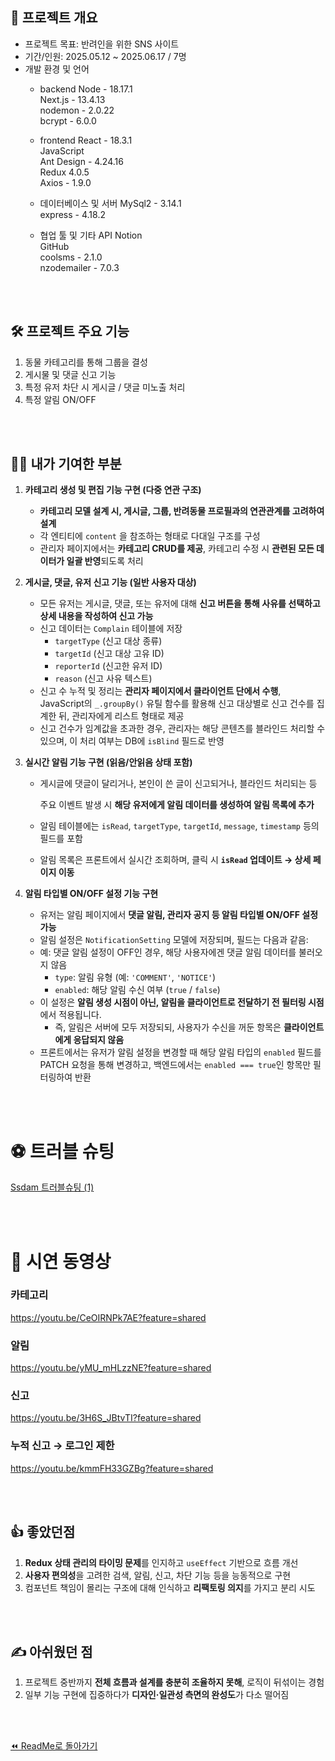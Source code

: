 ## 📜 프로젝트 개요

- 프로젝트 목표: 반려인을 위한 SNS 사이트
- 기간/인원: 2025.05.12 ~ 2025.06.17 / 7명
- 개발 환경 및 언어
    - backend
        Node - 18.17.1 <br />
        Next.js - 13.4.13 <br />
        nodemon - 2.0.22 <br />
        bcrypt - 6.0.0 <br />
        
    - frontend
        React - 18.3.1 <br />
        JavaScript <br />
        Ant Design - 4.24.16 <br />
        Redux 4.0.5 <br />
        Axios - 1.9.0 <br />
      
    - 데이터베이스 및 서버
        MySql2 - 3.14.1 <br />
        express - 4.18.2 <br />
        
    - 협업 툴 및 기타 API
        Notion <br />
        GitHub <br />
        coolsms - 2.1.0 <br />
        nzodemailer - 7.0.3  <br />
        
<br />
<br />


## 🛠️ 프로젝트 주요 기능

1. 동물 카테고리를 통해 그룹을 결성
2. 게시물 및 댓글 신고 기능
3. 특정 유저 차단 시 게시글 / 댓글 미노출 처리
4. 특정 알림 ON/OFF

<br />
<br />

## 👩‍💻 내가 기여한 부분

1. **카테고리 생성 및 편집 기능 구현 (다중 연관 구조)**

    - **카테고리 모델 설계 시, 게시글, 그룹, 반려동물 프로필과의 연관관계를 고려하여 설계**
    - 각 엔티티에 `content` 을 참조하는 형태로 다대일 구조를 구성
    - 관리자 페이지에서는 **카테고리 CRUD를 제공**, 카테고리 수정 시 **관련된 모든 데이터가 일괄 반영**되도록 처리

2. **게시글, 댓글, 유저 신고 기능 (일반 사용자 대상)**

    - 모든 유저는 게시글, 댓글, 또는 유저에 대해 **신고 버튼을 통해 사유를 선택하고 상세 내용을 작성하여 신고 가능**
    - 신고 데이터는 `Complain` 테이블에 저장
        - `targetType` (신고 대상 종류)
        - `targetId` (신고 대상 고유 ID)
        - `reporterId` (신고한 유저 ID)
        - `reason` (신고 사유 텍스트)
    - 신고 수 누적 및 정리는 **관리자 페이지에서 클라이언트 단에서 수행**, JavaScript의 `_.groupBy()` 유틸 함수를 활용해 신고 대상별로 신고 건수를 집계한 뒤, 관리자에게 리스트 형태로 제공
    - 신고 건수가 임계값을 초과한 경우, 관리자는 해당 콘텐츠를 블라인드 처리할 수 있으며, 이 처리 여부는 DB에 `isBlind` 필드로 반영

3.  **실시간 알림 기능 구현 (읽음/안읽음 상태 포함)**
    - 게시글에 댓글이 달리거나, 본인이 쓴 글이 신고되거나, 블라인드 처리되는 등
        
        주요 이벤트 발생 시 **해당 유저에게 알림 데이터를 생성하여 알림 목록에 추가**
        
    - 알림 테이블에는 `isRead`, `targetType`, `targetId`, `message`, `timestamp` 등의 필드를 포함
    - 알림 목록은 프론트에서 실시간 조회하며, 클릭 시 **`isRead` 업데이트 → 상세 페이지 이동**
    
4. **알림 타입별 ON/OFF 설정 기능 구현**
    - 유저는 알림 페이지에서 **댓글 알림, 관리자 공지 등 알림 타입별 ON/OFF 설정 가능**
    - 알림 설정은 `NotificationSetting`  모델에 저장되며, 필드는 다음과 같음:
    - 예: 댓글 알림 설정이 OFF인 경우, 해당 사용자에겐 댓글 알림 데이터를 불러오지 않음
        - `type`: 알림 유형 (예: `'COMMENT'`, `'NOTICE'`)
        - `enabled`: 해당 알림 수신 여부 (`true` / `false`)
    - 이 설정은 **알림 생성 시점이 아닌, 알림을 클라이언트로 전달하기 전 필터링 시점**에서 적용됩니다.
        - 즉, 알림은 서버에 모두 저장되되, 사용자가 수신을 꺼둔 항목은 **클라이언트에게 응답되지 않음**
    - 프론트에서는 유저가 알림 설정을 변경할 때 해당 알림 타입의 `enabled` 필드를 PATCH 요청을 통해 변경하고, 백엔드에서는 `enabled === true`인 항목만 필터링하여 반환

<br />
<br />

# ⚽ 트러블 슈팅

[Ssdam 트러블슈팅 (1)](https://www.notion.so/2416ee8f3de98092a4eeea71b8ca468a?pvs=21)


<br /><br />

# 🎥 시연 동영상

### 카테고리

https://youtu.be/CeOIRNPk7AE?feature=shared

### 알림

https://youtu.be/yMU_mHLzzNE?feature=shared

### 신고

https://youtu.be/3H6S_JBtvTI?feature=shared

### 누적 신고 → 로그인 제한

https://youtu.be/kmmFH33GZBg?feature=shared

<br />
<br />

## 👍 좋았던점

1. **Redux 상태 관리의 타이밍 문제**를 인지하고 `useEffect` 기반으로 흐름 개선
2. **사용자 편의성**을 고려한 검색, 알림, 신고, 차단 기능 등을 능동적으로 구현
3. 컴포넌트 책임이 몰리는 구조에 대해 인식하고 **리팩토링 의지**를 가지고 분리 시도

<br />
<br />

## ✍️ 아쉬웠던 점

1. 프로젝트 중반까지 **전체 흐름과 설계를 충분히 조율하지 못해**, 로직이 뒤섞이는 경험
2. 일부 기능 구현에 집중하다가 **디자인·일관성 측면의 완성도**가 다소 떨어짐


<br />
<br />

[⏪ ReadMe로 돌아가기](https://github.com/syeon279/portfolio/blob/main/README.md)
